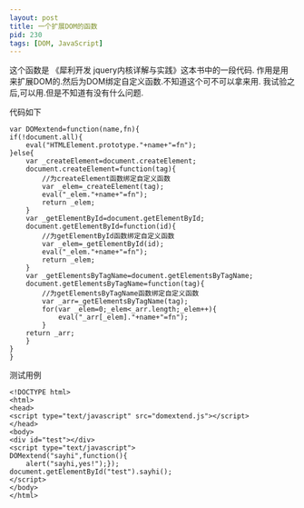 ```yaml
---
layout: post
title: 一个扩展DOM的函数
pid: 230
tags: [DOM, JavaScript]
---
```

这个函数是 《犀利开发 jquery内核详解与实践》这本书中的一段代码.
作用是用来扩展DOM的.然后为DOM绑定自定义函数.不知道这个可不可以拿来用.
我试验之后,可以用.但是不知道有没有什么问题.

代码如下

	var DOMextend=function(name,fn){
	if(!document.all){
		eval("HTMLElement.prototype."+name+"=fn");
	}else{
		var _createElement=document.createElement;
		document.createElement=function(tag){
	        //为createElement函数绑定自定义函数
			var _elem=_createElement(tag);
			eval("_elem."+name+"=fn");
			return _elem;
		}
		var _getElementById=document.getElementById;
		document.getElementById=function(id){
	        //为getElementById函数绑定自定义函数
			var _elem=_getElementById(id);
			eval("_elem."+name+"=fn");
			return _elem;
		}
		var _getElementsByTagName=document.getElementsByTagName;
		document.getElementsByTagName=function(tag){
	        //为getElementsByTagName函数绑定自定义函数
			var _arr=_getElementsByTagName(tag);
			for(var _elem=0;_elem<_arr.length;_elem++){
				eval("_arr[_elem]."+name+"=fn");
			}
		return _arr;
		}
	}
	}

测试用例

	<!DOCTYPE html>
	<html>
	<head>
	<script type="text/javascript" src="domextend.js"></script>
	</head>
	<body>
	<div id="test"></div>
	<script type="text/javascript">
	DOMextend("sayhi",function(){
		alert("sayhi,yes!");});
	document.getElementById("test").sayhi();
	</script>
	</body>
	</html>
